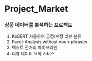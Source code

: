 # Project_Market

### 상품 데이터를 분석하는 프로젝트

1. KoBERT 사용하여 긍정/부정 리뷰 분류
2. Facet-Analysis without noun-phrases
3. 텍스트 전처리 파이프라인
4. 리뷰 데이터 요약 서비스
